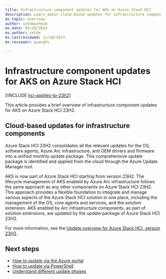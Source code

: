 ```yaml
---
title: Infrastructure component updates for AKS on Azure Stack HCI
description: Learn about cloud-based updates for infrastructure components in AKS on Azure Stack HCI.
ms.topic: overview
author: sethmanheim
ms.date: 01/29/2024
ms.author: sethm 
ms.lastreviewed: 11/28/2023
ms.reviewer: guanghu

---
```


# Infrastructure component updates for AKS on Azure Stack HCI

[!INCLUDE [hci-applies-to-23h2](includes/hci-applies-to-23h2.md)]

This article provides a brief overview of infrastructure component updates for AKS on Azure Stack HCI 23H2.

## Cloud-based updates for infrastructure components

Azure Stack HCI 23H2 consolidates all the relevant updates for the OS, software agents, Azure Arc infrastructure, and OEM drivers and firmware into a unified monthly update package. This comprehensive update package is identified and applied from the cloud through the Azure Update Manager tool.

AKS is now part of Azure Stack HCI starting from version 23H2. The lifecycle management of AKS enabled by Azure Arc infrastructure follows the same approach as any other components on Azure Stack HCI 23H2. This approach provides a flexible foundation to integrate and manage various aspects of the Azure Stack HCI solution in one place, including the management of the OS, core agents and services, and the solution extension. AKS enabled by Arc infrastructure components, as part of solution extensions, are updated by the update package of Azure Stack HCI 23H2.

For more information, see the [Update overview for Azure Stack HCI, version 23H2](/azure-stack/hci/update/whats-the-lifecycle-manager-23h2).

## Next steps

- [How to update via the Azure portal](/azure-stack/hci/update/azure-update-manager-23h2)
- [How to update via PowerShell](/azure-stack/hci/update/update-via-powershell-23h2)
- [Understand different update phases](/azure-stack/hci/update/update-phases-23h2)
